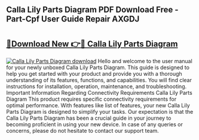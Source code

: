 ## Calla Lily Parts Diagram PDF Download Free - Part-Cpf User Guide Repair AXGDJ

# <h2><a href="http://dfko1cx.blite.top/?on=Calla+Lily+Parts+Diagram">🔗Download New 👉🔴 Calla Lily Parts Diagram</a></h2>

[![Calla Lily Parts Diagram download](https://i.imgur.com/lujVjoI.png)](http://dfko1cx.blite.top/?on=Calla+Lily+Parts+Diagram)
Hello and welcome to the user manual for your newly unboxed Calla Lily Parts Diagram. This guide is designed to help you get started with your product and provide you with a thorough understanding of its features, functions, and capabilities. You will find clear instructions for installation, operation, maintenance, and troubleshooting. Important Information Regarding Connectivity Requirements Calla Lily Parts Diagram This product requires specific connectivity requirements for optimal performance. With features like list of features, your new Calla Lily Parts Diagram is designed to simplify your tasks. Our expectation is that the Calla Lily Parts Diagram has been a crucial guide in your journey to becoming proficient in using your new device. In case of any queries or concerns, please do not hesitate to contact our support team.
